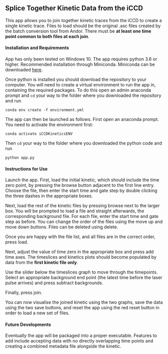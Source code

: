 ## Splice Together Kinetic Data from the iCCD

This app allows you to join together kinetic traces from the iCCD to create a single kinetic trace. Files to load should be the original .asc files created by the batch conversion tool from Andor. There must be __at least one time point common to both files at each join__.

#### Installation and Requirements

App has only been tested on Windows 10. The app requires python 3.6 or higher. Recommended installation through Miniconda. Miniconda can be downloaded [here](https://conda.io/miniconda.html).

Once python is installed you should download the repository to your computer. You will need to create a virtual environment to run the app in, containing the required packages. To do this open an admin anaconda prompt and `cd` your way to the folder where you downloaded the repository and run
```
conda env create -f environment.yml
```
The app can then be launched as follows. First open an anaconda prompt. You need to activate the environment first:
```
conda activate iCCDKineticsENV
```
Then `cd` your way to the folder where you downloaded the python code and run
```
python app.py
```

#### Instructions for Use

Launch the app. First, load the initial kinetic, which should include the time zero point, by pressing the browse button adjacent to the first line entry. Choose the file, then enter the start time and gate step by double clicking the three dashes in the appropriate boxes.

Next, load the rest of the kinetic files by pressing browse next to the larger box. You will be prompted to load a file and straight afterwards, the corresponding background file. For each file, enter the start time and gate step as before. You can change the order of the files using the move up and move down buttons. Files can be deleted using delete.

Once you are happy with the file list, and all files are in the correct order, press load.

Next, adjust the value of time zero in the appropriate box and press add time axes. The timeslices and kinetics plots should become populated by data from the __first kinetic file only__.

Use the slider below the timeslices graph to move through the timepoints. Select an appropriate background end point (the latest time before the laser pulse arrives) and press subtract backgrounds.

Finally, press join.

You can now visualise the joined kinetic using the two graphs, save the data using the two save buttons, and reset the app using the red reset button in order to load a new set of files.

#### Future Developments

Eventually the app will be packaged into a proper executable. Features to add include accepting data with no directly overlapping time points and creating a combined metadata file alongside the kinetic.